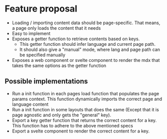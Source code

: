 # Feature proposal

- Loading / importing content data should be page-specific. That means, a page only loads the content that it needs
- Easy to implement
- Exposes a getter function to retrieve contents based on keys.
  - This getter function should infer language and current page path.
  - It should also give a "manual" mode, where lang and page path can be specified manually
- Exposes a web component or svelte component to render the mdx that takes the same options as the getter function

## Possible implementations

- Run a init function in each pages load function that populates the page params context. This function dynamically imports the correct page and language content
- Run a init function in some layouts that does the same (Except that it is page agnostic and only gets the "general" key).
- Export a key getter function that returns the correct content for a key. This function has to adhere to the above mentioned specs
- Export a svelte component to render the correct content for a key.
